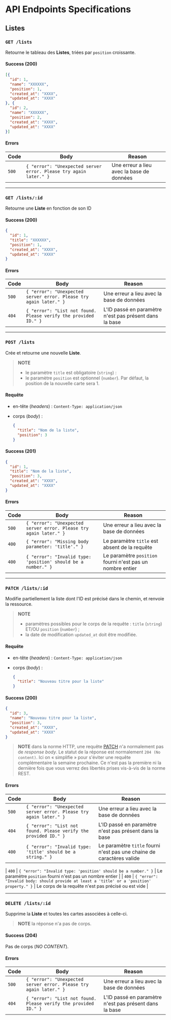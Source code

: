 # API Endpoints Specifications

## Listes

### `GET /lists`

Retourne le tableau des **Listes**, triées par `position` croissante.

#### Success (200)

```json
[{
  "id": 1,
  "name": "XXXXXX",
  "position": 1,
  "created_at": "XXXX",
  "updated_at": "XXXX"
}, {
  "id": 2,
  "name": "XXXXXX",
  "position": 2,
  "created_at": "XXXX",
  "updated_at": "XXXX"
}]
```

#### Errors

| Code  | Body                                                              | Reason                                    |
|-------|-------------------------------------------------------------------|-------------------------------------------|
| `500` | `{ "error": "Unexpected server error. Please try again later." }` | Une erreur a lieu avec la base de données |

---

### `GET /lists/:id`

Retourne une **Liste** en fonction de son ID

#### Success (200)

```json
{
  "id": 1,
  "title": "XXXXXX",
  "position": 1,
  "created_at": "XXXX",
  "updated_at": "XXXX"
}
```

#### Errors

| Code  | Body                                                              | Reason                                                 |
|-------|-------------------------------------------------------------------|--------------------------------------------------------|
| `500` | `{ "error": "Unexpected server error. Please try again later." }` | Une erreur a lieu avec la base de données              |
| `404` | `{ "error": "List not found. Please verify the provided ID." }`   | L'ID passé en paramètre n'est pas présent dans la base |

---

### `POST /lists`

Crée et retourne une nouvelle **Liste**.

> **NOTE**
>
> - le paramètre `title` est obligatoire (`string`) :
> - le paramètre `position` est optionnel (`number`). Par défaut, la position de la nouvelle carte sera 1.

#### Requête

- en-tête (_headers_) : `Content-Type: application/json`
- corps (_body_) :

  ```json
  {
    "title": "Nom de la liste",
    "position": 3
  }
  ```

#### Success (201)

```json
{
  "id": 1,
  "title": "Nom de la liste",
  "position": 3,
  "created_at": "XXXX",
  "updated_at": "XXXX"
}
```

#### Errors

| Code  | Body                                                              | Reason                                                    |
|-------|-------------------------------------------------------------------|-----------------------------------------------------------|
| `500` | `{ "error": "Unexpected server error. Please try again later." }` | Une erreur a lieu avec la base de données                 |
| `400` | `{ "error": "Missing body parameter: 'title'." }`                 | Le paramètre `title` est absent de la requête             |
| `400` | `{ "error": "Invalid type: 'position' should be a number." }`     | Le paramètre `position` fourni n'est pas un nombre entier |

---

### `PATCH /lists/:id`

Modifie partiellement la liste dont l'ID est précisé dans le chemin, et renvoie la ressource.

> **NOTE**
>
> - paramètres possibles pour le corps de la requête : `title` (`string`) ET/OU `position` (`number`) ;
> - la date de modification `updated_at` doit être modifiée.

#### Requête

- en-tête (_headers_) : `Content-Type: application/json`
- corps (_body_) :

  ```json
  {
    "title": "Nouveau titre pour la liste"
  }
  ```

#### Success (200)

```json
{
  "id": 3,
  "name": "Nouveau titre pour la liste",
  "position": 3,
  "created_at": "XXXX",
  "updated_at": "XXXX"
}
```

> **NOTE** dans la norme HTTP, une requête [PATCH](https://developer.mozilla.org/fr/docs/Web/HTTP/Methods/PATCH) n'a normalement pas de _response body_.
> Le statut de la réponse est normalement `204 (No content)`. Ici on « simplifie » pour s'éviter une requête complémentaire la semaine prochaine.
> Ce n'est pas la première ni la dernière fois que vous verrez des libertés prises vis-à-vis de la norme REST.

#### Errors

| Code  | Body                                                              | Reason                                                                        |
|-------|-------------------------------------------------------------------|-------------------------------------------------------------------------------|
| `500` | `{ "error": "Unexpected server error. Please try again later." }` | Une erreur a lieu avec la base de données                                     |
| `404` | `{ "error": "List not found. Please verify the provided ID." }`   | L'ID passé en paramètre n'est pas présent dans la base                        |
| `400` | `{ "error": "Invalid type: 'title' should be a string." }`        | Le paramètre `title` fourni n'est pas une chaine de caractères valide         |

| `400` | `{ "error": "Invalid type: 'position' should be a number." }`     | Le paramètre `position` fourni n'est pas un nombre entier                     |
| `400` | `{ "error": "Invalid body: should provide at least a 'title' or a 'position' property." }` | Le corps de la requête n'est pas précisé ou est vide |

---

### `DELETE /lists/:id`

Supprime la **Liste** et toutes les cartes associées à celle-ci.

> **NOTE** la réponse n'a pas de corps.

#### Success (204)

Pas de corps (_NO CONTENT_).

#### Errors

| Code  | Body                                                              | Reason                                                 |
|-------|-------------------------------------------------------------------|--------------------------------------------------------|
| `500` | `{ "error": "Unexpected server error. Please try again later." }` | Une erreur a lieu avec la base de données              |
| `404` | `{ "error": "List not found. Please verify the provided ID." }`   | L'ID passé en paramètre n'est pas présent dans la base |
